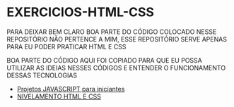 # EXERCICIOS-HTML-CSS
<p>PARA DEIXAR BEM CLARO BOA PARTE DO CÓDIGO COLOCADO NESSE REPOSITÓRIO NÃO PERTENCE A MIM, ESSE REPOSITÓRIO SERVE APENAS PARA EU PODER PRATICAR HTML E CSS</p>
<p>BOA PARTE DO CÓDIGO AQUI FOI COPIADO PARA QUE EU POSSA UTILIZAR AS IDEIAS NESSES CÓDIGOS E ENTENDER O FUNCIONAMENTO DESSAS TECNOLOGIAS</p>
<ul>
   <li><a href="https://github.com/sahandghavidel/HTML-CSS-JavaScript-projects-for-beginners" target="_blank">Projetos JAVASCRIPT para iniciantes</a></li>
   <li><a href="https://github.com/devsuperior/curso-nivelamento-html-css" target="_blank">NIVELAMENTO HTML E CSS</a></li>
</ul>
